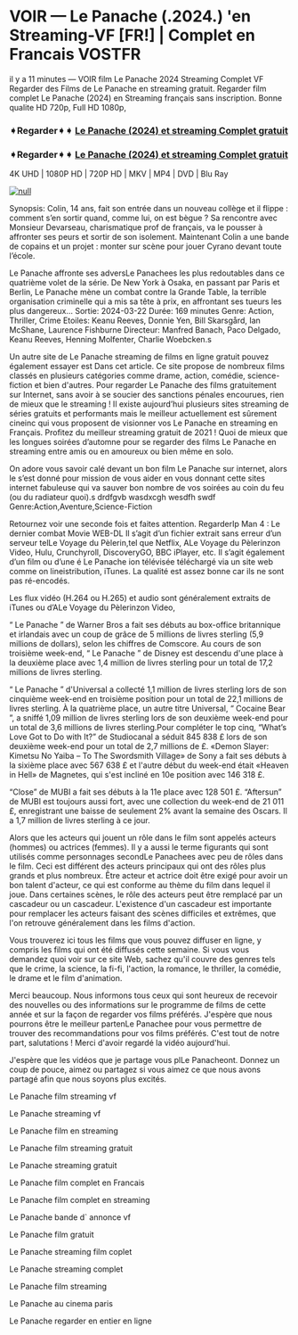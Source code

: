 # VOIR — Le Panache (.2024.) 'en Streaming-VF [FR!] | Complet en Francais VOSTFR

il y a 11 minutes — VOIR film Le Panache 2024 Streaming Complet VF Regarder des Films de Le Panache en streaming gratuit. Regarder film complet Le Panache (2024) en Streaming français sans inscription. Bonne qualite HD 720p, Full HD 1080p,

### ➧Regarder➧➧ [Le Panache (2024) et streaming Complet gratuit](https://t.co/0b4TKK5vSY)

### ➧Regarder➧➧ [Le Panache (2024) et streaming Complet gratuit](https://t.co/0b4TKK5vSY)

4K UHD | 1080P HD | 720P HD | MKV | MP4 | DVD | Blu Ray

[![null](https://static.wixstatic.com/media/855a25_043b5abeb4ae4d35ac003198e7fe56ed~mv2.gif)](https://t.co/0b4TKK5vSY)

Synopsis: Colin, 14 ans, fait son entrée dans un nouveau collège et il flippe : comment s’en sortir quand, comme lui, on est bègue ? Sa rencontre avec Monsieur Devarseau, charismatique prof de français, va le pousser à affronter ses peurs et sortir de son isolement. Maintenant Colin a une bande de copains et un projet : monter sur scène pour jouer Cyrano devant toute l’école.

Le Panache affronte ses adversLe Panachees les plus redoutables dans ce quatrième volet de la série. De New York à Osaka, en passant par Paris et Berlin, Le Panache mène un combat contre la Grande Table, la terrible organisation criminelle qui a mis sa tête à prix, en affrontant ses tueurs les plus dangereux... Sortie: 2024-03-22 Durée: 169 minutes Genre: Action, Thriller, Crime Etoiles: Keanu Reeves, Donnie Yen, Bill Skarsgård, Ian McShane, Laurence Fishburne Directeur: Manfred Banach, Paco Delgado, Keanu Reeves, Henning Molfenter, Charlie Woebcken.s

Un autre site de Le Panache streaming de films en ligne gratuit pouvez également essayer est Dans cet article. Ce site propose de nombreux films classés en plusieurs catégories comme drame, action, comédie, science-fiction et bien d'autres. Pour regarder Le Panache des films gratuitement sur Internet, sans avoir à se soucier des sanctions pénales encourues, rien de mieux que le streaming ! Il existe aujourd’hui plusieurs sites streaming de séries gratuits et performants mais le meilleur actuellement est sûrement cineinc qui vous proposent de visionner vos Le Panache en streaming en Français. Profitez du meilleur streaming gratuit de 2021 ! Quoi de mieux que les longues soirées d’automne pour se regarder des films Le Panache en streaming entre amis ou en amoureux ou bien même en solo.

On adore vous savoir calé devant un bon film Le Panache sur internet, alors le s’est donné pour mission de vous aider en vous donnant cette sites internet fabuleuse qui va sauver bon nombre de vos soirées au coin du feu (ou du radiateur quoi).s drdfgvb wasdxcgh wesdfh swdf Genre:Action,Aventure,Science-Fiction

Retournez voir une seconde fois et faites attention. RegarderIp Man 4 : Le dernier combat Movie WEB-DL Il s’agit d’un fichier extrait sans erreur d’un serveur telLe Voyage du Pèlerin,tel que Netflix, ALe Voyage du Pèlerinzon Video, Hulu, Crunchyroll, DiscoveryGO, BBC iPlayer, etc. Il s’agit également d’un film ou d’une é Le Panache ion télévisée téléchargé via un site web comme on lineistribution, iTunes. La qualité est assez bonne car ils ne sont pas ré-encodés.

Les flux vidéo (H.264 ou H.265) et audio sont généralement extraits de iTunes ou d’ALe Voyage du Pèlerinzon Video,

“ Le Panache ” de Warner Bros a fait ses débuts au box-office britannique et irlandais avec un coup de grâce de 5 millions de livres sterling (5,9 millions de dollars), selon les chiffres de Comscore.
Au cours de son troisième week-end, “ Le Panache ” de Disney est descendu d'une place à la deuxième place avec 1,4 million de livres sterling pour un total de 17,2 millions de livres sterling.

“ Le Panache ” d'Universal a collecté 1,1 million de livres sterling lors de son cinquième week-end en troisième position pour un total de 22,1 millions de livres sterling. À la quatrième place, un autre titre Universal, “ Cocaine Bear ”, a sniffé 1,09 million de livres sterling lors de son deuxième week-end pour un total de 3,6 millions de livres sterling.Pour compléter le top cinq, “What’s Love Got to Do with It?” de Studiocanal a séduit 845 838 £ lors de son deuxième week-end pour un total de 2,7 millions de £.
«Demon Slayer: Kimetsu No Yaiba – To The Swordsmith Village» de Sony a fait ses débuts à la sixième place avec 567 638 £ et l'autre début du week-end était «Heaven in Hell» de Magnetes, qui s'est incliné en 10e position avec 146 318 £.

“Close” de MUBI a fait ses débuts à la 11e place avec 128 501 £. “Aftersun” de MUBI est toujours aussi fort, avec une collection du week-end de 21 011 £, enregistrant une baisse de seulement 2% avant la semaine des Oscars. Il a 1,7 million de livres sterling à ce jour.

Alors que les acteurs qui jouent un rôle dans le film sont appelés acteurs (hommes) ou actrices (femmes). Il y a aussi le terme figurants qui sont utilisés comme personnages secondLe Panachees avec peu de rôles dans le film. Ceci est différent des acteurs principaux qui ont des rôles plus grands et plus nombreux. Être acteur et actrice doit être exigé pour avoir un bon talent d'acteur, ce qui est conforme au thème du film dans lequel il joue. Dans certaines scènes, le rôle des acteurs peut être remplacé par un cascadeur ou un cascadeur. L'existence d'un cascadeur est importante pour remplacer les acteurs faisant des scènes difficiles et extrêmes, que l'on retrouve généralement dans les films d'action.

Vous trouverez ici tous les films que vous pouvez diffuser en ligne, y compris les films qui ont été diffusés cette semaine. Si vous vous demandez quoi voir sur ce site Web, sachez qu'il couvre des genres tels que le crime, la science, la fi-fi, l'action, la romance, le thriller, la comédie, le drame et le film d'animation.

Merci beaucoup. Nous informons tous ceux qui sont heureux de recevoir des nouvelles ou des informations sur le programme de films de cette année et sur la façon de regarder vos films préférés. J'espère que nous pourrons être le meilleur partenLe Panachee pour vous permettre de trouver des recommandations pour vos films préférés. C'est tout de notre part, salutations !
Merci d'avoir regardé la vidéo aujourd'hui.

J'espère que les vidéos que je partage vous plLe Panacheont. Donnez un coup de pouce, aimez ou partagez si vous aimez ce que nous avons partagé afin que nous soyons plus excités.

Le Panache film streaming vf

Le Panache streaming vf

Le Panache film en streaming

Le Panache film streaming gratuit

Le Panache streaming gratuit

Le Panache film complet en Francais

Le Panache film complet en streaming

Le Panache bande d` annonce vf

Le Panache film gratuit

Le Panache streaming film coplet

Le Panache streaming complet

Le Panache film streaming

Le Panache au cinema paris

Le Panache regarder en entier en ligne
